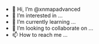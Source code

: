 - 👋 Hi, I’m @xnmapadvanced
- 👀 I’m interested in ...
- 🌱 I’m currently learning ...
- 💞️ I’m looking to collaborate on ...
- 📫 How to reach me ...

<!---
xnmapadvanced/xnmapadvanced is a ✨ special ✨ repository because its `README.md` (this file) appears on your GitHub profile.
You can click the Preview link to take a look at your changes.
--->
